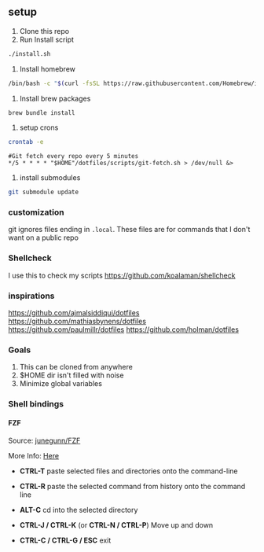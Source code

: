 ## setup
1. Clone this repo
1. Run Install script
```bash
./install.sh
```
1. Install homebrew
```bash
/bin/bash -c "$(curl -fsSL https://raw.githubusercontent.com/Homebrew/install/master/install.sh)"
```

1. Install brew packages
```bash
brew bundle install
```

1. setup crons
```bash
crontab -e
```

 ```crontab
#Git fetch every repo every 5 minutes
 */5 * * * * "$HOME"/dotfiles/scripts/git-fetch.sh > /dev/null &>
```

1. install submodules
```bash
git submodule update
```



### customization
git ignores files ending in `.local`. These files are for commands that I don't want on a public repo

### Shellcheck
I use this to check my scripts
https://github.com/koalaman/shellcheck

### inspirations
https://github.com/ajmalsiddiqui/dotfiles
https://github.com/mathiasbynens/dotfiles
https://github.com/paulmillr/dotfiles
https://github.com/holman/dotfiles

### Goals
1. This can be cloned from anywhere
2. $HOME dir isn't filled with noise
3. Minimize global variables


### Shell bindings
#### FZF
Source: [junegunn/FZF](https://github.com/junegunn/fzf#key-bindings-for-command-line)

More Info: [Here](  https://github.com/junegunn/fzf#fuzzy-completion-for-bash-and-zsh)

* **CTRL-T**
  paste selected files and directories onto the command-line

* **CTRL-R**
  paste the selected command from history onto the command line

* **ALT-C**
  cd into the selected directory

* **CTRL-J / CTRL-K** (or **CTRL-N / CTRL-P**)
  Move up and down

* **CTRL-C / CTRL-G / ESC**
  exit
